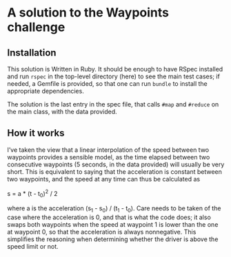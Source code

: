 # A solution to the Waypoints challenge

## Installation
This solution is Written in Ruby.  It should be enough to have RSpec installed
and run `rspec` in the top-level directory (here) to see the main test cases;
if needed, a Gemfile is provided, so that one can run `bundle` to install the
appropriate dependencies.

The solution is the last entry in the spec file, that calls `#map` and
`#reduce` on the main class, with the data provided.

## How it works
I’ve taken the view that a linear interpolation of the speed between two
waypoints provides a sensible model, as the time elapsed between two
consecutive waypoints (5 seconds, in the data provided) will usually be very
short.  This is equivalent to saying that the acceleration is constant between
two waypoints, and the speed at any time can thus be calculated as

  s = a * (t - t<sub>0</sub>)<sup>2</sup> / 2

where a is the acceleration (s<sub>1</sub> - s<sub>0</sub>)
  / (t<sub>1</sub> - t<sub>0</sub>).
Care needs to be taken of the case where the acceleration is 0, and that is
what the code does; it also swaps both waypoints when the speed at waypoint 1
is lower than the one at waypoint 0, so that the acceleration is always
nonnegative.  This simplifies the reasoning when determining whether the driver
is above the speed limit or not.
